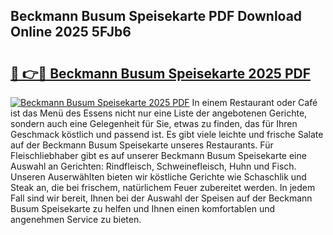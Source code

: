 ## Beckmann Busum Speisekarte PDF Download Online 2025 5FJb6

# <h2><a href="http://gcdqp4g.nevu.top/?p=Beckmann+Busum+Speisekarte">🔗 👉🔴 Beckmann Busum Speisekarte 2025 PDF</a></h2>

[![Beckmann Busum Speisekarte 2025 PDF](https://i.imgur.com/dBaPXMq.png)](http://gcdqp4g.nevu.top/?p=Beckmann+Busum+Speisekarte)
In einem Restaurant oder Café ist das Menü des Essens nicht nur eine Liste der angebotenen Gerichte, sondern auch eine Gelegenheit für Sie, etwas zu finden, das für Ihren Geschmack köstlich und passend ist. Es gibt viele leichte und frische Salate auf der Beckmann Busum Speisekarte unseres Restaurants. Für Fleischliebhaber gibt es auf unserer Beckmann Busum Speisekarte eine Auswahl an Gerichten: Rindfleisch, Schweinefleisch, Huhn und Fisch. Unseren Auserwählten bieten wir köstliche Gerichte wie Schaschlik und Steak an, die bei frischem, natürlichem Feuer zubereitet werden. In jedem Fall sind wir bereit, Ihnen bei der Auswahl der Speisen auf der Beckmann Busum Speisekarte zu helfen und Ihnen einen komfortablen und angenehmen Service zu bieten.

